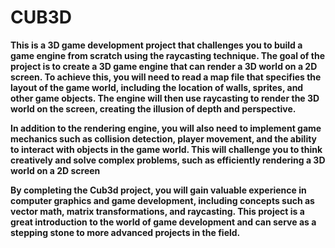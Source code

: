 <h1>CUB3D</h1>

<p><strong>This is a 3D game development project that challenges you to build a game engine from scratch using the raycasting technique.
The goal of the project is to create a 3D game engine that can render a 3D world on a 2D screen. To achieve this, you will need to read a map file that specifies the layout of the game world, including the location of walls, sprites, and other game objects. The engine will then use raycasting to render the 3D world on the screen, creating the illusion of depth and perspective.</strong></p>

<p><strong>In addition to the rendering engine, you will also need to implement game mechanics such as collision detection, player movement, and the ability to interact with objects in the game world. This will challenge you to think creatively and solve complex problems, such as efficiently rendering a 3D world on a 2D screen </strong></p>

<p><strong>By completing the Cub3d project, you will gain valuable experience in computer graphics and game development, including concepts such as vector math, matrix transformations, and raycasting. This project is a great introduction to the world of game development and can serve as a stepping stone to more advanced projects in the field.</strong></p>
